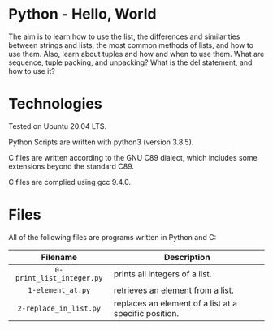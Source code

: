 # Python - Hello, World

The aim is to learn how to use the list, the differences and similarities between strings and lists, the most common methods of lists, and how to use them. Also, learn about tuples and how and when to use them. What are sequence, tuple packing, and unpacking? What is the del statement, and how to use it?

# Technologies

Tested on Ubuntu 20.04 LTS.

Python Scripts are written with python3 (version 3.8.5).

C files are written according to the GNU C89 dialect, which includes some extensions beyond the standard C89.

C files are complied using gcc 9.4.0.

# Files

All of the following files are programs written in Python and C:

| Filename                           | Description
|:----------------------------------:| -----------------------------------------------------------------------------------------
| `0-print_list_integer.py`          | prints all integers of a list.
| `1-element_at.py`                  | retrieves an element from a list.
| `2-replace_in_list.py`             | replaces an element of a list at a specific position.
